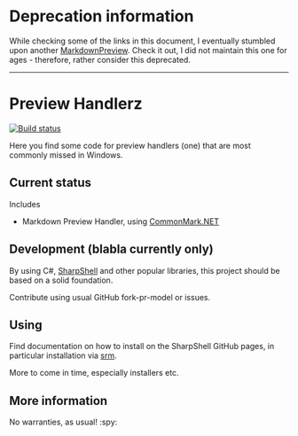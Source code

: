 # Deprecation information

While checking some of the links in this document, I eventually stumbled upon another [MarkdownPreview](https://github.com/Atrejoe/MarkdownPreview). Check it out, I did not maintain this one for ages - therefore,
rather consider this deprecated.

---

# Preview Handlerz

[![Build status](https://ci.appveyor.com/api/projects/status/ofbwfnrw4n0gd4nq?svg=true)](https://ci.appveyor.com/project/xasx/shellpreviewhandlerz)


Here you find some code for preview handlers (one) that are most commonly missed in
Windows.

## Current status

Includes
* Markdown Preview Handler, using [CommonMark.NET]

## Development (blabla currently only)

By using C#, [SharpShell] and other popular libraries, this project should be based
on a solid foundation.

Contribute using usual GitHub fork-pr-model or issues.

## Using

Find documentation on how to install on the SharpShell GitHub pages, in particular
installation via [srm].

More to come in time, especially installers etc.

## More information

No warranties, as usual! :spy:

[CommonMark.NET]: https://github.com/Knagis/CommonMark.NET
[SharpShell]: https://github.com/dwmkerr/sharpshell
[srm]: https://github.com/dwmkerr/sharpshell/wiki/srm:-Server-Registration-Manager
